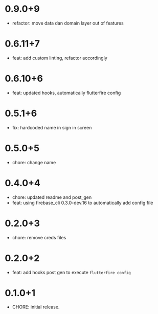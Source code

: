 # 0.9.0+9

- refactor: move data dan domain layer out of features


# 0.6.11+7

- feat: add custom linting, refactor accordingly

# 0.6.10+6

- feat: updated hooks, automatically flutterfire config

# 0.5.1+6

- fix: hardcoded name in sign in screen

# 0.5.0+5

- chore: change name

# 0.4.0+4

- chore: updated readme and post_gen
- feat: using firebase_cli 0.3.0-dev.16 to automatically add config file

# 0.2.0+3

- chore: remove creds files

# 0.2.0+2

- feat: add hooks post gen to execute `flutterfire config`

# 0.1.0+1

- CHORE: initial release.
